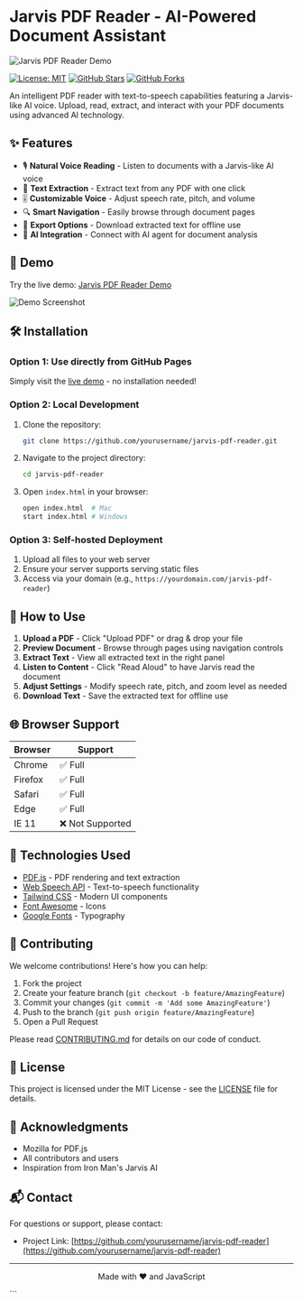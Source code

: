 # Jarvis PDF Reader - AI-Powered Document Assistant

![Jarvis PDF Reader Demo](https://i.imgur.com/JZv9XgH.png)

[![License: MIT](https://img.shields.io/badge/License-MIT-blue.svg)](https://opensource.org/licenses/MIT)
[![GitHub Stars](https://img.shields.io/github/stars/yourusername/jarvis-pdf-reader?style=social)](https://github.com/yourusername/jarvis-pdf-reader/stargazers)
[![GitHub Forks](https://img.shields.io/github/forks/yourusername/jarvis-pdf-reader?style=social)](https://github.com/yourusername/jarvis-pdf-reader/network/members)

An intelligent PDF reader with text-to-speech capabilities featuring a Jarvis-like AI voice. Upload, read, extract, and interact with your PDF documents using advanced AI technology.

## ✨ Features

- 🎙️ **Natural Voice Reading** - Listen to documents with a Jarvis-like AI voice
- 📄 **Text Extraction** - Extract text from any PDF with one click
- 🎚️ **Customizable Voice** - Adjust speech rate, pitch, and volume
- 🔍 **Smart Navigation** - Easily browse through document pages
- 💾 **Export Options** - Download extracted text for offline use
- 🤖 **AI Integration** - Connect with AI agent for document analysis

## 🚀 Demo

Try the live demo: [Jarvis PDF Reader Demo](https://yourusername.github.io/jarvis-pdf-reader)

![Demo Screenshot](https://i.imgur.com/xyz1234.png)

## 🛠️ Installation

### Option 1: Use directly from GitHub Pages
Simply visit the [live demo](https://yourusername.github.io/jarvis-pdf-reader) - no installation needed!

### Option 2: Local Development
1. Clone the repository:
   ```bash
   git clone https://github.com/yourusername/jarvis-pdf-reader.git
   ```
2. Navigate to the project directory:
   ```bash
   cd jarvis-pdf-reader
   ```
3. Open `index.html` in your browser:
   ```bash
   open index.html  # Mac
   start index.html # Windows
   ```

### Option 3: Self-hosted Deployment
1. Upload all files to your web server
2. Ensure your server supports serving static files
3. Access via your domain (e.g., `https://yourdomain.com/jarvis-pdf-reader`)

## 📖 How to Use

1. **Upload a PDF** - Click "Upload PDF" or drag & drop your file
2. **Preview Document** - Browse through pages using navigation controls
3. **Extract Text** - View all extracted text in the right panel
4. **Listen to Content** - Click "Read Aloud" to have Jarvis read the document
5. **Adjust Settings** - Modify speech rate, pitch, and zoom level as needed
6. **Download Text** - Save the extracted text for offline use

## 🌐 Browser Support

| Browser | Support |
|---------|---------|
| Chrome  | ✅ Full |
| Firefox | ✅ Full |
| Safari  | ✅ Full |
| Edge    | ✅ Full |
| IE 11   | ❌ Not Supported |

## 🧰 Technologies Used

- [PDF.js](https://mozilla.github.io/pdf.js/) - PDF rendering and text extraction
- [Web Speech API](https://developer.mozilla.org/en-US/docs/Web/API/Web_Speech_API) - Text-to-speech functionality
- [Tailwind CSS](https://tailwindcss.com/) - Modern UI components
- [Font Awesome](https://fontawesome.com) - Icons
- [Google Fonts](https://fonts.google.com/) - Typography

## 🤝 Contributing

We welcome contributions! Here's how you can help:

1. Fork the project
2. Create your feature branch (`git checkout -b feature/AmazingFeature`)
3. Commit your changes (`git commit -m 'Add some AmazingFeature'`)
4. Push to the branch (`git push origin feature/AmazingFeature`)
5. Open a Pull Request

Please read [CONTRIBUTING.md](CONTRIBUTING.md) for details on our code of conduct.

## 📜 License

This project is licensed under the MIT License - see the [LICENSE](LICENSE) file for details.

## 🙏 Acknowledgments

- Mozilla for PDF.js
- All contributors and users
- Inspiration from Iron Man's Jarvis AI

## 📬 Contact

For questions or support, please contact:

- Project Link: [https://github.com/yourusername/jarvis-pdf-reader](https://github.com/yourusername/jarvis-pdf-reader)

---

<p align="center">
  Made with ❤️ and JavaScript
</p>
```
